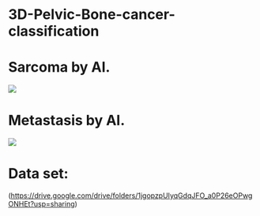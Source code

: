 # 3D-Pelvic-Bone-cancer-classification
# Sarcoma by AI.
![](https://github.com/basharbme/3D-Pelvic-Bone-cancer-classification/blob/main/33333.PNG)
# Metastasis by AI.
![](https://github.com/basharbme/3D-Pelvic-Bone-cancer-classification/blob/main/tumour_no3.PNG)
# Data set:
(https://drive.google.com/drive/folders/1jgopzpUIyqGdqJFO_a0P26eOPwgONHEt?usp=sharing)
